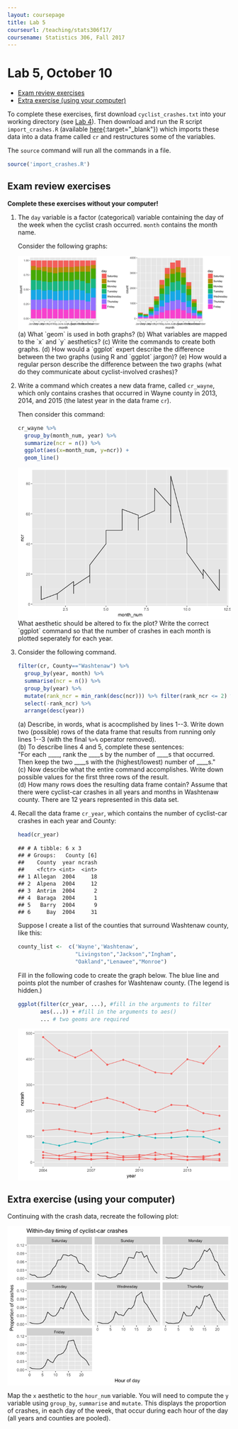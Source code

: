 ```yaml
---
layout: coursepage
title: Lab 5
courseurl: /teaching/stats306f17/
coursename: Statistics 306, Fall 2017
---
```


# Lab 5, October 10

-   [Exam review exercises](#exam-review-exercises)
-   [Extra exercise (using your computer)](#extra-exercise-using-your-computer)

To complete these exercises, first download `cyclist_crashes.txt` into your working directory (see [Lab 4](../lab4)). Then download and run the R script `import_crashes.R` (available [here](/import_crashes.R){:target="\_blank"}) which imports these data into a data frame called `cr` and restructures some of the variables.

The `source` command will run all the commands in a file.

``` r
source('import_crashes.R')
```

## Exam review exercises

**Complete these exercises without your computer!**

1.  The `day` variable is a factor (categorical) variable containing the day of the week when the cyclist crash occurred. `month` contains the month name.

    Consider the following graphs:

    <img src="ex1.png" align="center">
    (a) What `geom` is used in both graphs?  
    (b) What variables are mapped to the `x` and `y` aesthetics?  
    (c) Write the commands to create both graphs.  
    (d) How would a `ggplot` expert describe the difference between the two graphs (using R and `ggplot` jargon)?   
    (e) How would a regular person describe the difference between the two graphs (what do they communicate about cyclist-involved crashes)?  

1.  Write a command which creates a new data frame, called `cr_wayne`, which only contains crashes that occurred in Wayne county in 2013, 2014, and 2015 (the latest year in the data frame `cr`).

    Then consider this command:

    ``` r
    cr_wayne %>% 
      group_by(month_num, year) %>%
      summarize(ncr = n()) %>%
      ggplot(aes(x=month_num, y=ncr)) + 
      geom_line()
    ```
    <img src="badwayne-1.png" align="center">
    What aesthetic should be altered to fix the plot? Write the correct `ggplot` command so that the number of crashes in each month is plotted seperately for each year.

1.  Consider the following command.

    ``` r
    filter(cr, County=="Washtenaw") %>%                                 # line 1
      group_by(year, month) %>%                                         #      2
      summarise(ncr = n()) %>%                                          #      3
      group_by(year) %>%                                                #      4
      mutate(rank_ncr = min_rank(desc(ncr))) %>% filter(rank_ncr <= 2) %>% #   5
      select(-rank_ncr) %>%                                             #      6
      arrange(desc(year))                                               #      7
    ```

    (a) Describe, in words, what is acocmplished by lines 1--3. Write down two (possible) rows of the data frame that results from running only lines 1--3 (with the final `%>%` operator removed).  
    (b) To describe lines 4 and 5, complete these sentences:  
            "For each ____, rank the ____s by the number of ____s that occurred. Then keep the two ____s with the (highest/lowest) number of ____s."  
    (c) Now describe what the entire command accomplishes. Write down possible values for the first three rows of the result.  
    (d) How many rows does the resulting data frame contain? Assume that there were cyclist-car crashes in all years and months in Washtenaw county. There are 12 years represented in this data set.

1.  Recall the data frame `cr_year`, which contains the number of cyclist-car crashes in each year and County:

    ``` r
    head(cr_year)
    ```

        ## # A tibble: 6 x 3
        ## # Groups:   County [6]
        ##    County  year ncrash
        ##    <fctr> <int>  <int>
        ## 1 Allegan  2004     18
        ## 2  Alpena  2004     12
        ## 3  Antrim  2004      2
        ## 4  Baraga  2004      1
        ## 5   Barry  2004      9
        ## 6     Bay  2004     31
    
    Suppose I create a list of the counties that surround Washtenaw county, like this:

    ``` r
    county_list <-  c('Wayne','Washtenaw',
                      "Livingston","Jackson","Ingham",
                      "Oakland","Lenawee","Monroe")
    ```

    Fill in the following code to create the graph below. The blue line and points plot the number of crashes for Washtenaw county. (The legend is hidden.)

    ``` r
    ggplot(filter(cr_year, ...), #fill in the arguments to filter
           aes(...)) + #fill in the arguments to aes()
           ... # two geoms are required
    ```

    <img src="unnamed-chunk-7-1.png" align="center">

## Extra exercise (using your computer)

Continuing with the crash data, recreate the following plot:

<img src="crash-timeofday-1.png" align="center">

Map the `x` aesthetic to the `hour_num` variable. You will need to compute the `y` variable using `group_by`, `summarise` and `mutate`. This displays the proportion of crashes, in each day of the week, that occur during each hour of the day (all years and counties are pooled). 
